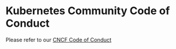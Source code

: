 # Kubernetes Community Code of Conduct

Please refer to our [CNCF Code of Conduct](https://cncf.io/conduct)
